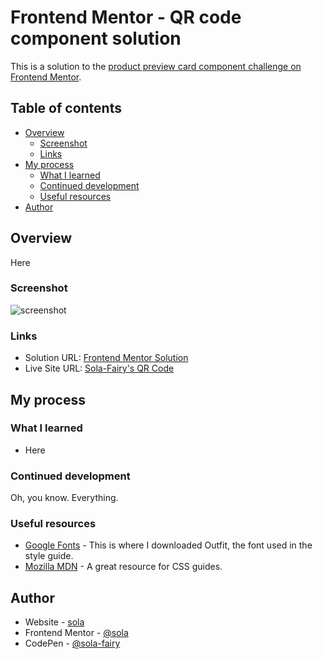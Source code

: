 # Frontend Mentor - QR code component solution

This is a solution to the [product preview card component challenge on Frontend Mentor](url). 

## Table of contents

- [Overview](#overview)
  - [Screenshot](#screenshot)
  - [Links](#links)
- [My process](#my-process)
  - [What I learned](#what-i-learned)
  - [Continued development](#continued-development)
  - [Useful resources](#useful-resources)
- [Author](#author)

## Overview

Here

### Screenshot

![screenshot](url "screenshot")

### Links

- Solution URL: [Frontend Mentor Solution](url)
- Live Site URL: [Sola-Fairy's QR Code](https://sola-fairy.github.io/qr-code/)

## My process

### What I learned

* Here

### Continued development

Oh, you know. Everything.

### Useful resources

- [Google Fonts](https://fonts.google.com) - This is where I downloaded Outfit, the font used in the style guide.
- [Mozilla MDN](https://developer.mozilla.org/en-US/docs/Web/CSS) - A great resource for CSS guides.

## Author

- Website - [sola](http://sola-fairy.garden)
- Frontend Mentor - [@sola](https://www.frontendmentor.io/profile/sola)
- CodePen - [@sola-fairy](codepen.io/sola-fairy)
